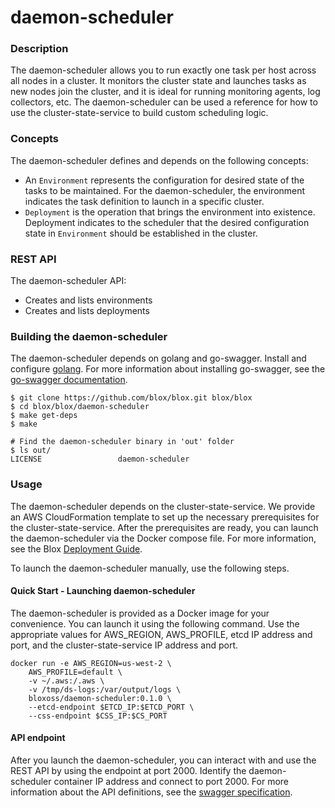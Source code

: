 # daemon-scheduler

### Description

The daemon-scheduler allows you to run exactly one task per host across all nodes in a cluster. It monitors the cluster state and launches tasks as new nodes join the cluster, and it is ideal for running monitoring agents, log collectors, etc. The daemon-scheduler can be used a reference for how to use the cluster-state-service to build custom scheduling logic.

### Concepts

The daemon-scheduler defines and depends on the following concepts:  

* An `Environment` represents the configuration for desired state of the tasks to be maintained. For the daemon-scheduler, the environment indicates the task definition to launch in a specific cluster.
* `Deployment` is the operation that brings the environment into existence. Deployment indicates to the scheduler that the desired configuration state in `Environment` should be established in the cluster.

### REST API

The daemon-scheduler API:  
* Creates and lists environments
* Creates and lists deployments

### Building the daemon-scheduler

The daemon-scheduler depends on golang and go-swagger. Install and configure [golang](https://golang.org/doc/). For more information about installing go-swagger, see the [go-swagger documentation](https://github.com/go-swagger/go-swagger).

```
$ git clone https://github.com/blox/blox.git blox/blox
$ cd blox/blox/daemon-scheduler
$ make get-deps
$ make

# Find the daemon-scheduler binary in 'out' folder
$ ls out/
LICENSE                 daemon-scheduler

```

### Usage

The daemon-scheduler depends on the cluster-state-service. We provide an AWS CloudFormation template to set up the necessary prerequisites for the cluster-state-service. After the prerequisites are ready, you can launch the daemon-scheduler via the Docker compose file. For more information, see the Blox [Deployment Guide](../deploy).

To launch the daemon-scheduler manually, use the following steps.

#### Quick Start - Launching daemon-scheduler

The daemon-scheduler is provided as a Docker image for your convenience. You can launch it using the following command. Use the appropriate values for AWS_REGION, AWS_PROFILE, etcd IP address and port, and the cluster-state-service IP address and port.

```
docker run -e AWS_REGION=us-west-2 \
    AWS_PROFILE=default \
    -v ~/.aws:/.aws \
    -v /tmp/ds-logs:/var/output/logs \
    bloxoss/daemon-scheduler:0.1.0 \
    --etcd-endpoint $ETCD_IP:$ETCD_PORT \
    --css-endpoint $CSS_IP:$CS_PORT
```

#### API endpoint

After you launch the daemon-scheduler, you can interact with and use the REST API by using the endpoint at port 2000. Identify the daemon-scheduler container IP address and connect to port 2000. For more information about the API definitions, see the [swagger specification](swagger/v1/swagger.json).

